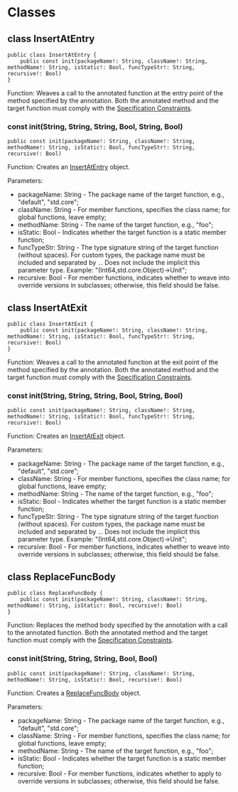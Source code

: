 # Classes

## class InsertAtEntry

```cangjie
public class InsertAtEntry {
    public const init(packageName!: String, className!: String, methodName!: String, isStatic!: Bool, funcTypeStr!: String, recursive!: Bool)
}
```

Function: Weaves a call to the annotated function at the entry point of the method specified by the annotation. Both the annotated method and the target function must comply with the [Specification Constraints](../aspectCJ_package_overview.md#specifications-and-usage).

### const init(String, String, String, Bool, String, Bool)

```cangjie
public const init(packageName!: String, className!: String, methodName!: String, isStatic!: Bool, funcTypeStr!: String, recursive!: Bool)
```

Function: Creates an [InsertAtEntry](aspectCJ_package_classes.md#class-insertatentry) object.

Parameters:

- packageName: String - The package name of the target function, e.g., "default", "std.core";
- className: String - For member functions, specifies the class name; for global functions, leave empty;
- methodName: String - The name of the target function, e.g., "foo";
- isStatic: Bool - Indicates whether the target function is a static member function;
- funcTypeStr: String - The type signature string of the target function (without spaces). For custom types, the package name must be included and separated by `.`. Does not include the implicit this parameter type. Example: "(Int64,std.core.Object)->Unit";
- recursive: Bool - For member functions, indicates whether to weave into override versions in subclasses; otherwise, this field should be false.

## class InsertAtExit

```cangjie
public class InsertAtExit {
    public const init(packageName!: String, className!: String, methodName!: String, isStatic!: Bool, funcTypeStr!: String, recursive!: Bool)
}
```

Function: Weaves a call to the annotated function at the exit point of the method specified by the annotation. Both the annotated method and the target function must comply with the [Specification Constraints](../aspectCJ_package_overview.md#specifications-and-usage).

### const init(String, String, String, Bool, String, Bool)

```cangjie
public const init(packageName!: String, className!: String, methodName!: String, isStatic!: Bool, funcTypeStr!: String, recursive!: Bool)
```

Function: Creates an [InsertAtExit](aspectCJ_package_classes.md#class-insertatexit) object.

Parameters:

- packageName: String - The package name of the target function, e.g., "default", "std.core";
- className: String - For member functions, specifies the class name; for global functions, leave empty;
- methodName: String - The name of the target function, e.g., "foo";
- isStatic: Bool - Indicates whether the target function is a static member function;
- funcTypeStr: String - The type signature string of the target function (without spaces). For custom types, the package name must be included and separated by `.`. Does not include the implicit this parameter type. Example: "(Int64,std.core.Object)->Unit";
- recursive: Bool - For member functions, indicates whether to weave into override versions in subclasses; otherwise, this field should be false.

## class ReplaceFuncBody

```cangjie
public class ReplaceFuncBody {
    public const init(packageName!: String, className!: String, methodName!: String, isStatic!: Bool, recursive!: Bool)
}
```

Function: Replaces the method body specified by the annotation with a call to the annotated function. Both the annotated method and the target function must comply with the [Specification Constraints](../aspectCJ_package_overview.md#specifications-and-usage).

### const init(String, String, String, Bool, Bool)

```cangjie
public const init(packageName!: String, className!: String, methodName!: String, isStatic!: Bool, recursive!: Bool)
```

Function: Creates a [ReplaceFuncBody](aspectCJ_package_classes.md#class-replacefuncbody) object.

Parameters:

- packageName: String - The package name of the target function, e.g., "default", "std.core";
- className: String - For member functions, specifies the class name; for global functions, leave empty;
- methodName: String - The name of the target function, e.g., "foo";
- isStatic: Bool - Indicates whether the target function is a static member function;
- recursive: Bool - For member functions, indicates whether to apply to override versions in subclasses; otherwise, this field should be false.